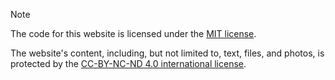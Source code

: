 > [!NOTE]
> 
> The code for this website is licensed under the [MIT license](LICENSE-MIT.txt).
> 
> The website's content, including, but not limited to, text, files, and photos, is protected by the [CC-BY-NC-ND 4.0 international license](LICENSE-MIT.txt).
